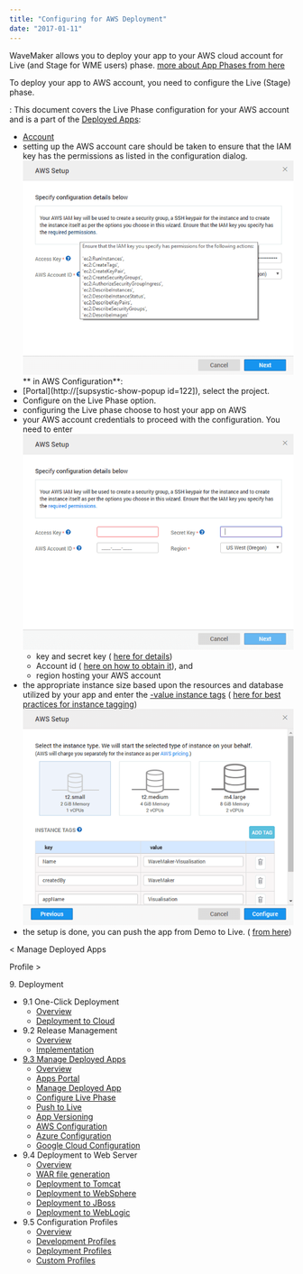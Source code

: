 ```yaml
---
title: "Configuring for AWS Deployment"
date: "2017-01-11"
---
```


WaveMaker allows you to deploy your app to your AWS cloud account for Live (and Stage for WME users) phase. [more about App Phases from here](/learn/app-development/deployment/release-management/)

To deploy your app to AWS account, you need to configure the Live (Stage) phase.

: This document covers the Live Phase configuration for your AWS account and is a part of the [Deployed Apps](/learn/app-development/deployment/manage-deployed-apps/):

- [Account](https://aws.amazon.com/)
- setting up the AWS account care should be taken to ensure that the IAM key has the permissions as listed in the configuration dialog. [![](../assets/deploy_aws_perms.png)](../assets/deploy_aws_perms.png) ** in AWS Configuration**:
- [Portal](http://[supsystic-show-popup id=122]), select the project.
- Configure on the Live Phase option.
- configuring the Live phase choose to host your app on AWS
- your AWS account credentials to proceed with the configuration. You need to enter [![](../assets/deploy_aws_account.png)](../assets/deploy_aws_account.png)
    - key and secret key ( [here for details](https://aws.amazon.com/developers/access-keys/))
    - Account id ( [here on how to obtain it](http://docs.aws.amazon.com/IAM/latest/UserGuide/console_account-alias.html)), and
    - region hosting your AWS account
- the appropriate instance size based upon the resources and database utilized by your app and enter the [\-value instance tags](http://docs.aws.amazon.com/AWSEC2/latest/UserGuide/Using_Tags.html) ( [here for best practices for instance tagging](https://aws.amazon.com/premiumsupport/knowledge-center/ec2-resource-tags/)) [![](../assets/deploy_aws_instance.png)](../assets/deploy_aws_instance.png)
- the setup is done, you can push the app from Demo to Live. ( [from here](/learn/app-development/deployment/manage-deployed-apps/#push-to-live))

< Manage Deployed Apps

Profile >

9\. Deployment

- 9.1 One-Click Deployment
    - [Overview](/learn/app-development/deployment/one-click-deployment/)
    - [Deployment to Cloud](/learn/app-development/deployment/one-click-deployment/#cloud-deployment)
- 9.2 Release Management
    - [Overview](/learn/app-development/deployment/release-management/)
    - [Implementation](/learn/app-development/deployment/release-management/#working)
- [9.3 Manage Deployed Apps](/learn/app-development/deployment/manage-deployed-apps/)
    - [Overview](/learn/app-development/deployment/manage-deployed-apps/)
    - [Apps Portal](/learn/app-development/deployment/manage-deployed-apps/#apps-portal)
    - [Manage Deployed App](/learn/app-development/deployment/manage-deployed-apps/#manage-deployed-app)
    - [Configure Live Phase](/learn/app-development/deployment/manage-deployed-apps/#configure-live)
    - [Push to Live](/learn/app-development/deployment/manage-deployed-apps/#push-to-live)
    - [App Versioning](/learn/app-development/deployment/manage-deployed-apps/#versioning)
    - [AWS Configuration](#)
    - [Azure Configuration](/learn/app-development/deployment/deployment-to-azure/)
    - [Google Cloud Configuration](/learn/app-development/deployment/deployment-google-cloud/)
- 9.4 Deployment to Web Server
    - [Overview](/learn/app-development/deployment/deployment-web-server/#)
    - [WAR file generation](/learn/app-development/deployment/deployment-web-server/#war-file-generation)
    - [Deployment to Tomcat](/learn/how-tos/wavemaker-application-deployment-tomcat/)
    - [Deployment to WebSphere](/learn/how-tos/wavemaker-application-deployment-websphere-liberty-profile/)
    - [Deployment to JBoss](/learn/how-tos/wavemaker-application-deployment-jboss/)
    - [Deployment to WebLogic](/learn/how-tos/wavemaker-application-deployment-weblogic-application-server/)
- 9.5 Configuration Profiles
    - [Overview](/learn/app-development/deployment/configuration-profiles/)
    - [Development Profiles](/learn/app-development/deployment/configuration-profiles/#dev-profile)
    - [Deployment Profiles](/learn/app-development/deployment/configuration-profiles/#deploy-profile)
    - [Custom Profiles](/learn/app-development/deployment/configuration-profiles/#custom-profile)
